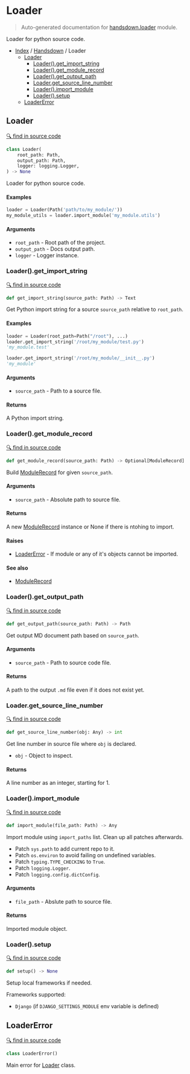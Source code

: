 # Loader

> Auto-generated documentation for [handsdown.loader](https://github.com/vemel/handsdown/blob/master/handsdown/loader.py) module.

Loader for python source code.

- [Index](../README.md#modules) / [Handsdown](index.md#handsdown) / Loader
  - [Loader](#loader)
    - [Loader().get_import_string](#loaderget_import_string)
    - [Loader().get_module_record](#loaderget_module_record)
    - [Loader().get_output_path](#loaderget_output_path)
    - [Loader.get_source_line_number](#loaderget_source_line_number)
    - [Loader().import_module](#loaderimport_module)
    - [Loader().setup](#loadersetup)
  - [LoaderError](#loadererror)

## Loader

[🔍 find in source code](https://github.com/vemel/handsdown/blob/master/handsdown/loader.py#L33)

```python
class Loader(
    root_path: Path,
    output_path: Path,
    logger: logging.Logger,
) -> None
```

Loader for python source code.

#### Examples

```python
loader = Loader(Path('path/to/my_module/'))
my_module_utils = loader.import_module('my_module.utils')
```

#### Arguments

- `root_path` - Root path of the project.
- `output_path` - Docs output path.
- `logger` - Logger instance.

### Loader().get_import_string

[🔍 find in source code](https://github.com/vemel/handsdown/blob/master/handsdown/loader.py#L218)

```python
def get_import_string(source_path: Path) -> Text
```

Get Python import string for a source `source_path` relative to `root_path`.

#### Examples

```python
loader = Loader(root_path=Path("/root"), ...)
loader.get_import_string('/root/my_module/test.py')
'my_module.test'

loader.get_import_string('/root/my_module/__init__.py')
'my_module'
```

#### Arguments

- `source_path` - Path to a source file.

#### Returns

A Python import string.

### Loader().get_module_record

[🔍 find in source code](https://github.com/vemel/handsdown/blob/master/handsdown/loader.py#L106)

```python
def get_module_record(source_path: Path) -> Optional[ModuleRecord]
```

Build [ModuleRecord](module_record.md#modulerecord) for given `source_path`.

#### Arguments

- `source_path` - Absolute path to source file.

#### Returns

A new [ModuleRecord](module_record.md#modulerecord) instance or None if there is ntohing to import.

#### Raises

- [LoaderError](#loadererror) - If module or any of it's objects cannot be imported.

#### See also

- [ModuleRecord](module_record.md#modulerecord)

### Loader().get_output_path

[🔍 find in source code](https://github.com/vemel/handsdown/blob/master/handsdown/loader.py#L85)

```python
def get_output_path(source_path: Path) -> Path
```

Get output MD document path based on `source_path`.

#### Arguments

- `source_path` - Path to source code file.

#### Returns

A path to the output `.md` file even if it does not exist yet.

### Loader.get_source_line_number

[🔍 find in source code](https://github.com/vemel/handsdown/blob/master/handsdown/loader.py#L503)

```python
def get_source_line_number(obj: Any) -> int
```

Get line number in source file where `obj` is declared.

- `obj` - Object to inspect.

#### Returns

A line number as an integer, starting for 1.

### Loader().import_module

[🔍 find in source code](https://github.com/vemel/handsdown/blob/master/handsdown/loader.py#L248)

```python
def import_module(file_path: Path) -> Any
```

Import module using `import_paths` list. Clean up all patches afterwards.

- Patch `sys.path` to add current repo to it.
- Patch `os.environ` to avoid failing on undefined variables.
- Patch `typing.TYPE_CHECKING` to `True`.
- Patch `logging.Logger`.
- Patch `logging.config.dictConfig`.

#### Arguments

- `file_path` - Abslute path to source file.

#### Returns

Imported module object.

### Loader().setup

[🔍 find in source code](https://github.com/vemel/handsdown/blob/master/handsdown/loader.py#L68)

```python
def setup() -> None
```

Setup local frameworks if needed.

Frameworks supported:
- `Django` (if `DJANGO_SETTINGS_MODULE` env variable is defined)

## LoaderError

[🔍 find in source code](https://github.com/vemel/handsdown/blob/master/handsdown/loader.py#L27)

```python
class LoaderError()
```

Main error for [Loader](#loader) class.

